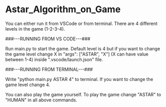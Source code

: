 # Astar_Algorithm_on_Game

You can either run it from VSCode or from terminal. There are 4 different levels in the game (1-2-3-4). 


###---RUNNING FROM VS CODE---###

Run main.py to start the game. Default level is 4 but if you want to change the game level change X in "args": ["ASTAR", "X"] (X can have value between 1-4) inside ".vscode/launch.json" file.

###---RUNNING FROM TERMINAL---###

Write "python main.py ASTAR 4" to terminal. If you want to change the game level change 4.

You can also play the game yourself. To play the game change "ASTAR" to "HUMAN" in all above commands.
